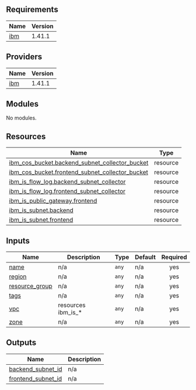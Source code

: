 <!-- BEGIN_TF_DOCS -->
## Requirements

| Name | Version |
|------|---------|
| <a name="requirement_ibm"></a> [ibm](#requirement\_ibm) | 1.41.1 |

## Providers

| Name | Version |
|------|---------|
| <a name="provider_ibm"></a> [ibm](#provider\_ibm) | 1.41.1 |

## Modules

No modules.

## Resources

| Name | Type |
|------|------|
| [ibm_cos_bucket.backend_subnet_collector_bucket](https://registry.terraform.io/providers/IBM-Cloud/ibm/1.41.1/docs/resources/cos_bucket) | resource |
| [ibm_cos_bucket.frontend_subnet_collector_bucket](https://registry.terraform.io/providers/IBM-Cloud/ibm/1.41.1/docs/resources/cos_bucket) | resource |
| [ibm_is_flow_log.backend_subnet_collector](https://registry.terraform.io/providers/IBM-Cloud/ibm/1.41.1/docs/resources/is_flow_log) | resource |
| [ibm_is_flow_log.frontend_subnet_collector](https://registry.terraform.io/providers/IBM-Cloud/ibm/1.41.1/docs/resources/is_flow_log) | resource |
| [ibm_is_public_gateway.frontend](https://registry.terraform.io/providers/IBM-Cloud/ibm/1.41.1/docs/resources/is_public_gateway) | resource |
| [ibm_is_subnet.backend](https://registry.terraform.io/providers/IBM-Cloud/ibm/1.41.1/docs/resources/is_subnet) | resource |
| [ibm_is_subnet.frontend](https://registry.terraform.io/providers/IBM-Cloud/ibm/1.41.1/docs/resources/is_subnet) | resource |

## Inputs

| Name | Description | Type | Default | Required |
|------|-------------|------|---------|:--------:|
| <a name="input_name"></a> [name](#input\_name) | n/a | `any` | n/a | yes |
| <a name="input_region"></a> [region](#input\_region) | n/a | `any` | n/a | yes |
| <a name="input_resource_group"></a> [resource\_group](#input\_resource\_group) | n/a | `any` | n/a | yes |
| <a name="input_tags"></a> [tags](#input\_tags) | n/a | `any` | n/a | yes |
| <a name="input_vpc"></a> [vpc](#input\_vpc) | resources ibm\_is\_* | `any` | n/a | yes |
| <a name="input_zone"></a> [zone](#input\_zone) | n/a | `any` | n/a | yes |

## Outputs

| Name | Description |
|------|-------------|
| <a name="output_backend_subnet_id"></a> [backend\_subnet\_id](#output\_backend\_subnet\_id) | n/a |
| <a name="output_frontend_subnet_id"></a> [frontend\_subnet\_id](#output\_frontend\_subnet\_id) | n/a |
<!-- END_TF_DOCS -->